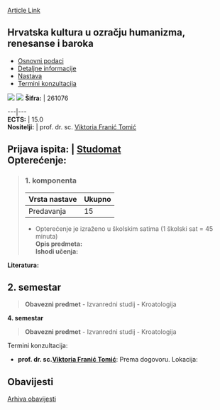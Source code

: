 [Article Link](https://www.fhs.hr/predmet/hkuohrb)

## Hrvatska kultura u ozračju humanizma, renesanse i baroka
  * [Osnovni podaci](https://www.fhs.hr/predmet/hkuohrb#v1id-904815_667584_1_0 "Osnovni podaci")
  * [Detaljne informacije](https://www.fhs.hr/predmet/hkuohrb#v1id-904815_667584_1_1 "Detaljne informacije")
  * [Nastava](https://www.fhs.hr/predmet/hkuohrb#v1id-904815_667584_1_2 "Nastava")
  * [Termini konzultacija](https://www.fhs.hr/predmet/hkuohrb#v1id-904815_667584_1_3 "Termini konzultacija")


[![](https://www.fhs.hr/img/flags/gif/hr.gif)](https://www.fhs.hr/predmet/hkuohrb) [![](https://www.fhs.hr/img/flags/gif/gb.gif)](https://www.fhs.hr/en/course/ccitaohrab)
**Šifra:** |  261076  
  
---|---  
**ECTS:** |  15.0   
**Nositelji:** |  prof. dr. sc. [Viktoria Franić Tomić](https://www.fhs.hr/djelatnik/viktoria.franic_tomic)   
  
**Prijava ispita:** |  [Studomat](http://www.isvu.hr/studomat)  
**Opterećenje:**  
---  
> ### 1. komponenta
> | Vrsta nastave | Ukupno  
> ---|---  
> Predavanja | 15  
> * Opterećenje je izraženo u školskim satima (1 školski sat = 45 minuta)   
**Opis predmeta:**  
> **Ishodi učenja:**  

  
**Literatura:**  

  
**2. semestar**  
---  
> **Obavezni predmet** - Izvanredni studij - Kroatologija  
>   
  
**4. semestar**  
> **Obavezni predmet** - Izvanredni studij - Kroatologija  
>   
Termini konzultacija: 
  * **prof. dr. sc.[Viktoria Franić Tomić](https://www.fhs.hr/djelatnik/viktoria.franic_tomic)**: 
Prema dogovoru.
Lokacija: 


## Obavijesti
[Arhiva obavijesti](https://www.fhs.hr/predmet/hkuohrb?@=21lzn#news_123330 "Arhiva obavijesti")
